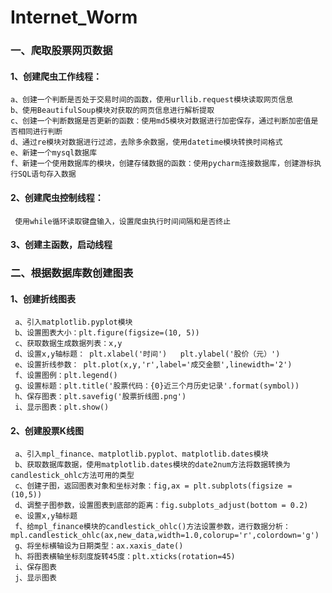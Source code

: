 # Internet_Worm

### 一、爬取股票网页数据
  #### 1、创建爬虫工作线程：
    a、创建一个判断是否处于交易时间的函数，使用urllib.request模块读取网页信息
    b、使用BeautifulSoup模块对获取的网页信息进行解析提取
    c、创建一个判断数据是否更新的函数：使用md5模块对数据进行加密保存，通过判断加密值是否相同进行判断
    d、通过re模块对数据进行过滤，去除多余数据，使用datetime模块转换时间格式
    e、新建一个mysql数据库
    f、新建一个使用数据库的模块，创建存储数据的函数：使用pycharm连接数据库，创建游标执行SQL语句存入数据
  #### 2、创建爬虫控制线程：
     使用while循环读取键盘输入，设置爬虫执行时间间隔和是否终止
  #### 3、创建主函数，启动线程
### 二、根据数据库数创建图表
  #### 1、创建折线图表
     a、引入matplotlib.pyplot模块
     b、设置图表大小：plt.figure(figsize=(10, 5))
     c、获取数据生成数据列表：x,y
     d、设置x,y轴标题： plt.xlabel('时间')   plt.ylabel('股价（元）')
     e、设置折线参数： plt.plot(x,y,'r',label='成交金额',linewidth='2')
     f、设置图例：plt.legend()
     g、设置标题：plt.title('股票代码：{0}近三个月历史记录'.format(symbol))
     h、保存图表：plt.savefig('股票折线图.png')
     i、显示图表：plt.show()
  #### 2、创建股票K线图
     a、引入mpl_finance、matplotlib.pyplot、matplotlib.dates模块
     b、获取数据库数据，使用matplotlib.dates模块的date2num方法将数据转换为candlestick_ohlc方法可用的类型
     c、创建子图，返回图表对象和坐标对象：fig,ax = plt.subplots(figsize = (10,5))
     d、调整子图参数，设置图表到底部的距离：fig.subplots_adjust(bottom = 0.2)
     e、设置x,y轴标题
     f、给mpl_finance模块的candlestick_ohlc()方法设置参数，进行数据分析：mpl.candlestick_ohlc(ax,new_data,width=1.0,colorup='r',colordown='g')
     g、将坐标横轴设为日期类型：ax.xaxis_date()
     h、将图表横轴坐标刻度旋转45度：plt.xticks(rotation=45)
     i、保存图表
     j、显示图表
